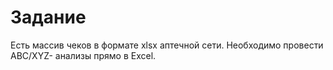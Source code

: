 # Задание

Есть массив чеков в формате xlsx аптечной сети. Необходимо провести ABC/XYZ- анализы прямо в Excel.
